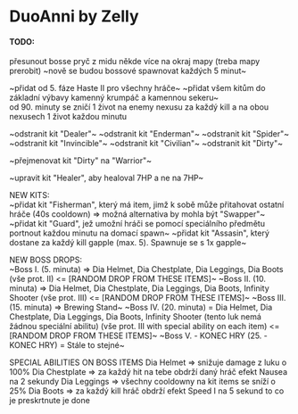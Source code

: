 # DuoAnni by Zelly

#### TODO:
přesunout bosse pryč z midu někde více na okraj mapy (treba mapy prerobit)
~nově se budou bossové spawnovat každých 5 minut~

~přidat od 5. fáze Haste II pro všechny hráče~
~přidat všem kitům do základní výbavy kamenný krumpáč a kamennou sekeru~<br>
od 90. minuty se zničí 1 život na enemy nexusu za každý kill a na obou nexusech 1 život každou minutu

~odstranit kit "Dealer"~
~odstranit kit "Enderman"~
~odstranit kit "Spider"~
~odstranit kit "Invincible"~
~odstranit kit "Civilian"~
~odstranit kit "Dirty"~

~přejmenovat kit "Dirty" na "Warrior"~

~upravit kit "Healer", aby healoval 7HP a ne na 7HP~

NEW KITS:<br>
~přidat kit "Fisherman", který má item, jimž k sobě může přitahovat ostatní hráče (40s cooldown) => možná alternativa by mohla být "Swapper"~
~přidat kit "Guard", jež umožní hráči se pomocí speciálního předmětu portnout každou minutu na domací spawn~
~přidat kit "Assasin", který dostane za každý kill gapple (max. 5). Spawnuje se s 1x gapple~

NEW BOSS DROPS:<br>
~Boss I. (5. minuta) => Dia Helmet, Dia Chestplate, Dia Leggings, Dia Boots (vše prot. II) <= [RANDOM DROP FROM THESE ITEMS]~
~Boss II. (10. minuta) => Dia Helmet, Dia Chestplate, Dia Leggings, Dia Boots, Infinity Shooter (vše prot. III) <= [RANDOM DROP FROM THESE ITEMS]~
~Boss III. (15. minuta) => Brewing Stand~
~Boss IV. (20. minuta) = Dia Helmet, Dia Chestplate, Dia Leggings, Dia Boots, Infinity Shooter (tento luk nemá žádnou speciální abilitu) (vše prot. III with special ability on each item) <= [RANDOM DROP FROM THESE ITEMS]~
~Boss V. - KONEC HRY (25. - KONEC HRY) = Stále to stejné~

SPECIAL ABILITIES ON BOSS ITEMS
Dia Helmet => snižuje damage z luku o 100%
Dia Chestplate => za každý hit na tebe obdrží daný hráč efekt Nausea na 2 sekundy
Dia Leggings => všechny cooldowny na kit items se sníží o 25%
Dia Boots => za každý kill hráč obdrží efekt Speed I na 5 sekund 
to co je preskrtnute je done